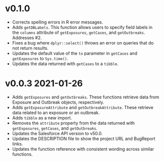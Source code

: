 # v0.1.0
- Corrects spelling errors in R error messages.
- Adds `getDBLabels`. This function allows users to specify field labels in the `columns` attribute of `getExposures`, `getCases`, and `getOutbreaks`. Addresses #2.
- Fixes a bug where `dplyr::select()` throws an error on queries that do not return results.
- Updates the default value of the `to` parameter in `getCases` and `getExposures` to `Sys.time()`.
- Updates the data returned with `getCases` to a `tibble`.

# v0.0.3 2021-01-26
- Adds `getExposures` and `getOutbreaks`. These functions retrieve data from Exposure and Outbreak objects, respectively.
- Adds `getExposureAttribute` and `getOutbreakAttribute`. These retrieve data related to an exposure or an outbreak.
- Adds `tibble` as a new import.
- Removes the `attribute` property from the data returned with `getExposures`, `getCases`, and `getOutbreaks`.
- Updates the Salesforce API version to v50.0.
- Updates the DESCRIPTION file to show the project URL and BugReport links.
- Updates the function reference with consistent wording across similar functions.
